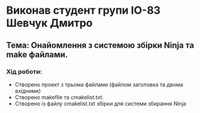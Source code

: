 # Виконав студент групи ІО-83 Шевчук Дмитро

## Тема: Онайомлення з системою збірки Ninja та make файлами.

### Хід роботи:

* Створено проект з трьома файлами (файлом заголовка та двома вхідними)
* Створено makefile та cmakelist.txt.
* Створено із файлу cmakelist.txt збірки для системи збирання Ninja
